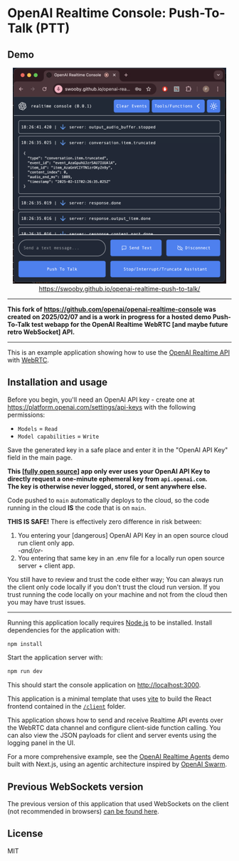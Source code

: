 # OpenAI Realtime Console: Push-To-Talk (PTT)

## Demo
<div align="center">
<a href="https://swooby.github.io/openai-realtime-push-to-talk/">
<div>
<img src="docs/openai-realtime-push-to-talk.png" width="480">
</div>
<div>
https://swooby.github.io/openai-realtime-push-to-talk/
</div>
</a>
</div>

---

**This fork of https://github.com/openai/openai-realtime-console was created on 2025/02/07 and is a work in progress for a hosted demo Push-To-Talk test webapp for the OpenAI Realtime WebRTC [and maybe future retro WebSocket] API.**

---

This is an example application showing how to use the [OpenAI Realtime API](https://platform.openai.com/docs/guides/realtime) with [WebRTC](https://platform.openai.com/docs/guides/realtime-webrtc).

## Installation and usage

Before you begin, you'll need an OpenAI API key - create one at https://platform.openai.com/settings/api-keys with the following permissions:
* `Models` = `Read`
* `Model capabilities` = `Write`

Save the generated key in a safe place and enter it in the "OpenAI API Key" field in the main page.

**This [[fully open source](https://github.com/swooby/openai-realtime-push-to-talk/blob/30ef22ad9ae6a0bb4b0d0893e96629dcfba2a4d1/client/components/App.jsx#L33-L78)] app only ever uses your OpenAI API Key to directly request a one-minute ephemeral key from `api.openai.com`.**  
**The key is otherwise never logged, stored, or sent anywhere else.**

Code pushed to `main` automatically deploys to the cloud, so the code running in the cloud **IS** the code that is on `main`.

**THIS IS SAFE!** There is effectively zero difference in risk between:
1. You entering your [dangerous] OpenAI API Key in an open source cloud run client only app.  
   *-and/or-*
2. You entering that same key in an .env file for a locally run open source server + client app.

You still have to review and trust the code either way; You can always run the client only code locally if you don't trust the cloud run version. If you trust running the code locally on your machine and not from the cloud then you may have trust issues.

---

Running this application locally requires [Node.js](https://nodejs.org/) to be installed. Install dependencies for the application with:

```bash
npm install
```

Start the application server with:

```bash
npm run dev
```

This should start the console application on [http://localhost:3000](http://localhost:3000).

This application is a minimal template that uses [vite](https://vitejs.dev/) to build the React frontend contained in the [`/client`](./client) folder.

This application shows how to send and receive Realtime API events over the WebRTC data channel and configure client-side function calling.
You can also view the JSON payloads for client and server events using the logging panel in the UI.

For a more comprehensive example, see the [OpenAI Realtime Agents](https://github.com/openai/openai-realtime-agents) demo built with Next.js,
using an agentic architecture inspired by [OpenAI Swarm](https://github.com/openai/swarm).

## Previous WebSockets version

The previous version of this application that used WebSockets on the client (not recommended in browsers) [can be found here](https://github.com/openai/openai-realtime-console/tree/websockets).

## License

MIT
